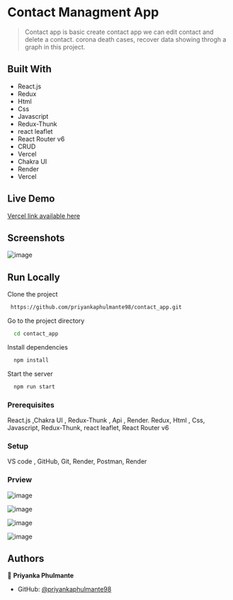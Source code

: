 # Contact Managment App

> Contact app is basic create contact app we can edit contact and delete a contact. corona death cases, recover data showing throgh a graph in this project. 

## Built With

- React.js
- Redux
- Html 
- Css
- Javascript
- Redux-Thunk
- react leaflet 
- React Router v6
- CRUD
- Vercel
- Chakra UI
- Render
- Vercel

## Live Demo 

[Vercel link available here](https://contact-app-priyankaphulmante98.vercel.app/)

## Screenshots

![image](https://github.com/priyankaphulmante98/contact_app/assets/103947245/42e4fbfb-0578-4c49-ba8f-0fd458d7b25d)


## Run Locally

Clone the project

```bash
 https://github.com/priyankaphulmante98/contact_app.git
```

Go to the project directory

```bash
  cd contact_app
```

Install dependencies

```bash
  npm install
```

Start the server

```bash
  npm run start
```



### Prerequisites
React.js ,Chakra UI  , Redux-Thunk , Api , Render. Redux,  Html , Css, Javascript, Redux-Thunk, react leaflet, React Router v6

### Setup
VS code , GitHub, Git, Render, Postman, Render

### Prview 

![image](https://github.com/priyankaphulmante98/contact_app/assets/103947245/1a00614e-021d-435b-a085-94f1e4c89fea)


![image](https://github.com/priyankaphulmante98/contact_app/assets/103947245/fc4a2c9b-1643-4c27-bed1-e774e2975e72)

![image](https://github.com/priyankaphulmante98/contact_app/assets/103947245/b7af42e3-61dd-4a7b-b3be-b5cfc716e471)

![image](https://github.com/priyankaphulmante98/contact_app/assets/103947245/df7f29f0-d540-4bac-a045-f542a993bbd9)


## Authors

👤 **Priyanka Phulmante**

- GitHub: [@priyankaphulmante98](https://github.com/priyankaphulmante98)

